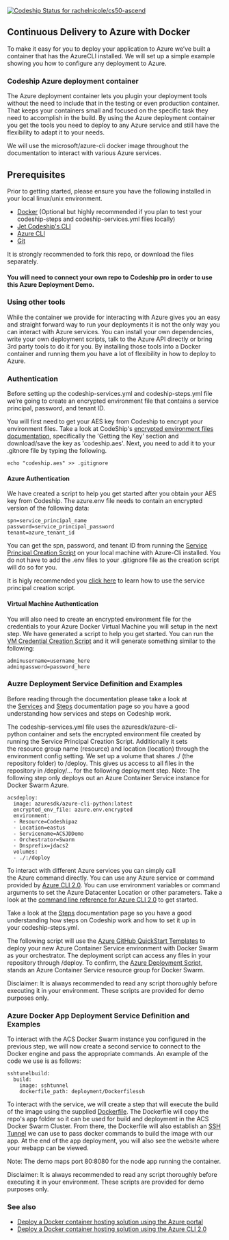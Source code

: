 [ ![Codeship Status for rachelnicole/cs50-ascend](https://app.codeship.com/projects/2e799880-a2ce-0134-f153-76e92e43cf6d/status?branch=JD-Dev)](https://app.codeship.com/projects/190079)

## Continuous Delivery to Azure with Docker

To make it easy for you to deploy your application to Azure we’ve built a container that has the AzureCLI installed. We will set up a simple example showing you how to configure any deployment to Azure.

### Codeship Azure deployment container

The Azure deployment container lets you plugin your deployment tools without the need to include that in the testing or even production container. That keeps your containers small and focused on the specific task they need to accomplish in the build. By using the Azure deployment container you get the tools you need to deploy to any Azure service and still have the flexibility to adapt it to your needs.

We will use the microsoft/azure-cli docker image throughout the documentation to interact with various Azure services.

## Prerequisites

Prior to getting started, please ensure you have the following installed in your local linux/unix environment.
- [Docker](https://www.docker.com/products/overview) (Optional but highly recommended if you plan to test your codeship-steps and codeship-services.yml files locally)
- [Jet Codeship's CLI](https://documentation.codeship.com/pro/getting-started/installation/)
- [Azure CLI](https://docs.microsoft.com/azure/xplat-cli-install)
- [Git](https://git-scm.com/downloads)

It is strongly recommended to fork this repo, or download the files separately. 

#### You will need to connect your own repo to Codeship pro in order to use this Azure Deployment Demo.

### Using other tools

While the container we provide for interacting with Azure gives you an easy and straight forward way to run your deployments it is not the only way you can interact with Azure services. You can install your own dependencies, write your own deployment scripts, talk to the Azure API directly or bring 3rd party tools to do it for you. By installing those tools into a Docker container and running them you have a lot of flexibility in how to deploy to Azure.

### Authentication

Before setting up the codeship-services.yml and codeship-steps.yml file we’re going to create an encrypted environment file that contains a service principal, password, and tenant ID.

You will first need to get your AES key from Codeship to encrypt your environment files. Take a look at CodeShip's [encrypted environment files documentation](https://documentation.codeship.com/pro/getting-started/encryption/), specifically the 'Getting the Key' section and download/save the key as 'codeship.aes'. Next, you need to add it to your .gitnore file by typing the following.

```
echo "codeship.aes" >> .gitignore
```

#### Azure Authentication
We have created a script to help you get started after you obtain your AES key from Codeship. The azure.env file needs to contain an encrypted version of the following data:

```
spn=service_principal_name
password=service_principal_password
tenant=azure_tenant_id
```
You can get the spn, password, and tenant ID from running the [Service Principal Creation Script](local_scripts/create_serviceprincipal.sh) on your local machine with Azure-Cli installed. You do not have to add the .env files to your .gitignore file as the creation script will do so for you.

It is higly recommended you  [click here](local_scripts/create_serviceprincipal.md) to learn how to use the service principal creation script.

#### Virtual Machine Authentication

You will also need to create an encrypted environment file for the credentials to your Azure Docker Virtual Machine you will setup in the next step. We have generated a script to help you get started. You can run the [VM Credential Creation Script](local_scripts/create_vm_creds.sh) and it will generate something similar to the following:

```
adminusername=username_here
adminpassword=password_here
```

### Auzre Deployment Service Definition and Examples

Before reading through the documentation please take a look at the [Services](https://documentation.codeship.com/pro/getting-started/services/) and [Steps](https://documentation.codeship.com/pro/getting-started/steps/) documentation page so you have a good understanding how services and steps on Codeship work.

The codeship-services.yml file uses the azuresdk/azure-cli-python container and sets the encrypted environment file created by running the Service Principal Creation Script. Additionally it sets the resource group name (resource) and location (location) through the environment config setting. We set up a volume that shares ./ (the repository folder) to /deploy. This gives us access to all files in the repository in /deploy/... for the following deployment step. Note: The following step only deploys out an Azure Container Service instance for Docker Swarm Azure.

```
acsdeploy:
  image: azuresdk/azure-cli-python:latest
  encrypted_env_file: azure.env.encrypted
  environment:
  - Resource=Codeshipaz
  - Location=eastus
  - Servicename=ACSJDDemo
  - Orchestrator=Swarm
  - Dnsprefix=jdacs2
  volumes:
  - ./:/deploy
```

To interact with different Azure services you can simply call the Azure command directly. You can use any Azure service or command provided by [Azure CLI 2.0](https://docs.microsoft.com/en-us/cli/azure/install-azure-cli). You can use environment variables or command arguments to set the Azure Datacenter Location or other parameters. Take a look at the [command line reference for Azure CLI 2.0](https://docs.microsoft.com/en-us/cli/azure/) to get started.   

Take a look at the [Steps](https://documentation.codeship.com/pro/getting-started/steps/) documentation page so you have a good understanding how steps on Codeship work and how to set it up in your codeship-steps.yml.

The following script will use the [Azure GitHub QuickStart Templates](https://github.com/Azure/azure-quickstart-templates) to deploy your new Azure Container Service environment with Docker Swarm as your orchestrator. The deployment script can access any files in your repository through /deploy. To confirm, the [Azure Deployment Script](deployment/acs_deploy.sh), stands an Azure Container Service resource group for Docker Swarm. 

Disclaimer: It is always recommended to read any script thoroughly before executing it in your environment. These scripts are provided for demo purposes only.

### Azure Docker App Deployment Service Definition and Examples

To interact with the ACS Docker Swarm instance you configured in the previous step, we will now create a second service to connect to the Docker engine and pass the appropriate commands. An example of the code we use is as follows:

```
sshtunelbuild:
  build:
    image: sshtunnel
    dockerfile_path: deployment/Dockerfilessh 
```
To interact with the service, we will create a step that will execute the build of the image using the supplied [Dockerfile](deployment/Dockerfilessh). The Dockerfile will copy the repo's app folder so it can be used for build and deployment in the ACS Docker Swarm Cluster. From there, the Dockerfile will also establish an [SSH Tunnel](https://docs.microsoft.com/en-us/azure/container-service/container-service-connect) we can use to pass docker commands to build the image with our app. At the end of the app deployment, you will also see the website where your webapp can be viewed. 

Note: The demo maps port 80:8080 for the node app running the container.

Disclaimer: It is always recommended to read any script thoroughly before executing it in your environment. These scripts are provided for demo purposes only.

### See also

- [Deploy a Docker container hosting solution using the Azure portal](https://docs.microsoft.com/en-us/azure/container-service/container-service-deployment)
- [Deploy a Docker container hosting solution using the Azure CLI 2.0](https://docs.microsoft.com/en-us/azure/container-service/container-service-create-acs-cluster-cli)
 
